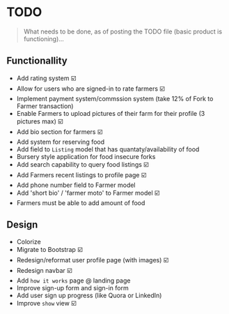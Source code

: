 # TODO

> What needs to be done, as of posting the TODO file (basic product is functioning)...

## Functionallity

* Add rating system  :ballot_box_with_check:
* Allow for users who are signed-in to rate farmers  :ballot_box_with_check:
* Implement payment system/commssion system (take 12% of Fork to Farmer transaction)
* Enable Farmers to upload pictures of their farm for their profile (3 pictures max) :ballot_box_with_check:
* Add bio section for farmers :ballot_box_with_check:
* Add system for reserving food
* Add field to `Listing` model that has quantaty/availability of food
* Bursery style application for food insecure forks
* Add search capability to query food listings :ballot_box_with_check:
* Add Farmers recent listings to profile page :ballot_box_with_check:
* Add phone number field to Farmer model
* Add 'short bio' / 'farmer moto' to Farmer model :ballot_box_with_check:
* Farmers must be able to add amount of food

## Design

* Colorize
* Migrate to Bootstrap  :ballot_box_with_check:
* Redesign/reformat user profile page (with images) :ballot_box_with_check:
* Redesign navbar :ballot_box_with_check:
* Add `how it works` page @ landing page
* Improve sign-up form and sign-in form
* Add user sign up progress (like Quora or LinkedIn)
* Improve `show` view :ballot_box_with_check:
